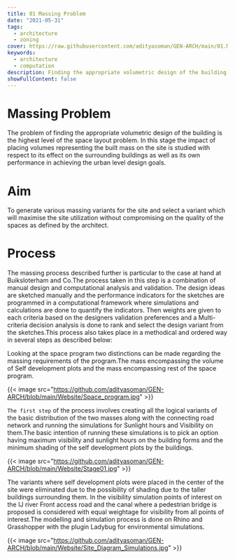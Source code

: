 ```yaml
---
title: 01 Massing Problem
date: "2021-05-31"
tags:
  - architecture
  - zoning
cover: https://raw.githubusercontent.com/adityasoman/GEN-ARCH/main/01.Massing_problem/Massing_Problem_key_Image.jpg
keywords:
  - architecture
  - computation
description: Finding the appropriate volumetric design of the building
showFullContent: false
---
```

# Massing Problem

The problem of finding the appropriate volumetric design of the building is the highest level of the space layout problem. In this stage the impact of placing volumes representing the built mass on the site is studied with respect to its effect on the surrounding buildings as well as its own performance in achieving the urban level design goals.

# Aim

To generate various massing variants for the site and select a variant which will maximise the site utilization without compromising on the quality of the spaces as defined by the architect.

# Process

The massing process described further is particular to the case at hand at Buiksloterham and Co.The process taken in this step is a combination of manual design and  computational analysis and validation. The design ideas are sketched manually and the performance indicators for the sketches are programmed in a computational framework where simulations and calculations are done to quantify the indicators. Then weights are given to each criteria based on the designers validation preferences and a Multi-criteria decision analysis is done to rank and select the design variant from the sketches.This process also takes place in a methodical and ordered way in several steps as described below:

Looking at the space program two distinctions can be made regarding the massing requirements of the program.The mass encompassing the volume of Self development plots and the mass encompassing rest of the space program.

{{< image src="https://github.com/adityasoman/GEN-ARCH/blob/main/Website/Space_program.jpg" >}}

`The first step` of the process involves creating all the logical variants of the basic distribution of the two masses along with the connecting road network and running the simulations for Sunlight hours and Visibility on them.The basic intention of running these simulations is to pick an option having maximum visibility and sunlight hours on the building forms and the minimum shading of the self development plots by the buildings.

{{< image src="https://github.com/adityasoman/GEN-ARCH/blob/main/Website/Stage01.jpg" >}}

The variants where self development plots were placed in the center of the site were eliminated due to the possibility of shading due to the taller buildings surrounding them. In the visibility simulation points of interest on the IJ river Front access road and the canal where a pedestrian bridge is proposed is considered with equal weightage for visibility from all points of interest.The modelling and simulation process is done on Rhino and Grasshopper with the plugin Ladybug for environmental simulations.

{{< image src="https://github.com/adityasoman/GEN-ARCH/blob/main/Website/Site_Diagram_Simulations.jpg" >}}
